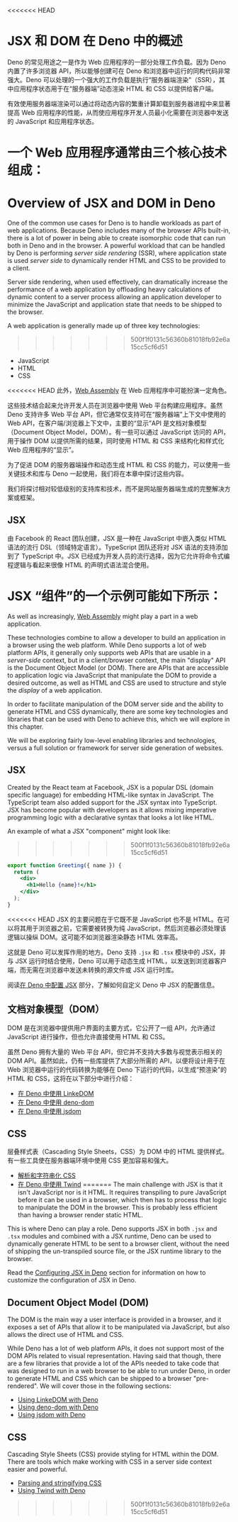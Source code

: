 <<<<<<< HEAD
# JSX 和 DOM 在 Deno 中的概述

Deno 的常见用途之一是作为 Web 应用程序的一部分处理工作负载。因为 Deno
内置了许多浏览器 API，所以能够创建可在 Deno
和浏览器中运行的同构代码非常强大。Deno
可以处理的一个强大的工作负载是执行“服务器端渲染”（SSR），其中应用程序状态用于在“服务器端”动态渲染
HTML 和 CSS 以提供给客户端。

有效使用服务器端渲染可以通过将动态内容的繁重计算卸载到服务器进程中来显著提高 Web
应用程序的性能，从而使应用程序开发人员最小化需要在浏览器中发送的 JavaScript
和应用程序状态。

一个 Web 应用程序通常由三个核心技术组成：
=======
# Overview of JSX and DOM in Deno

One of the common use cases for Deno is to handle workloads as part of web
applications. Because Deno includes many of the browser APIs built-in, there is
a lot of power in being able to create isomorphic code that can run both in Deno
and in the browser. A powerful workload that can be handled by Deno is
performing _server side rendering_ (SSR), where application state is used
_server side_ to dynamically render HTML and CSS to be provided to a client.

Server side rendering, when used effectively, can dramatically increase the
performance of a web application by offloading heavy calculations of dynamic
content to a server process allowing an application developer to minimize the
JavaScript and application state that needs to be shipped to the browser.

A web application is generally made up of three key technologies:
>>>>>>> 500f1f0131c56360b81018fb92e6a15cc5cf6d51

- JavaScript
- HTML
- CSS

<<<<<<< HEAD
此外，[Web Assembly](../../runtime/webassembly.md) 在 Web
应用程序中可能扮演一定角色。

这些技术结合起来允许开发人员在浏览器中使用 Web 平台构建应用程序。虽然 Deno
支持许多 Web 平台 API，但它通常仅支持可在“服务器端”上下文中使用的 Web
API，在客户端/浏览器上下文中，主要的“显示”API 是文档对象模型（Document Object
Model，DOM）。有一些可以通过 JavaScript 访问的 API，用于操作 DOM
以提供所需的结果，同时使用 HTML 和 CSS 来结构化和样式化 Web 应用程序的“显示”。

为了促进 DOM 的服务器端操作和动态生成 HTML 和 CSS
的能力，可以使用一些关键技术和库与 Deno 一起使用，我们将在本章中探讨这些内容。

我们将探讨相对较低级别的支持库和技术，而不是网站服务器端生成的完整解决方案或框架。

## JSX

由 Facebook 的 React 团队创建，JSX 是一种在 JavaScript 中嵌入类似 HTML
语法的流行 DSL（领域特定语言）。TypeScript 团队还将对 JSX 语法的支持添加到了
TypeScript 中。JSX
已经成为开发人员的流行选择，因为它允许将命令式编程逻辑与看起来很像 HTML
的声明式语法混合使用。

JSX “组件”的一个示例可能如下所示：
=======
As well as increasingly, [Web Assembly](../../runtime/webassembly.md) might play
a part in a web application.

These technologies combine to allow a developer to build an application in a
browser using the web platform. While Deno supports a lot of web platform APIs,
it generally only supports web APIs that are usable in a _server-side_ context,
but in a client/browser context, the main "display" API is the Document Object
Model (or DOM). There are APIs that are accessible to application logic via
JavaScript that manipulate the DOM to provide a desired outcome, as well as HTML
and CSS are used to structure and style the _display_ of a web application.

In order to facilitate manipulation of the DOM server side and the ability to
generate HTML and CSS dynamically, there are some key technologies and libraries
that can be used with Deno to achieve this, which we will explore in this
chapter.

We will be exploring fairly low-level enabling libraries and technologies,
versus a full solution or framework for server side generation of websites.

## JSX

Created by the React team at Facebook, JSX is a popular DSL (domain specific
language) for embedding HTML-like syntax in JavaScript. The TypeScript team also
added support for the JSX syntax into TypeScript. JSX has become popular with
developers as it allows mixing imperative programming logic with a declarative
syntax that looks a lot like HTML.

An example of what a JSX "component" might look like:
>>>>>>> 500f1f0131c56360b81018fb92e6a15cc5cf6d51

```jsx
export function Greeting({ name }) {
  return (
    <div>
      <h1>Hello {name}!</h1>
    </div>
  );
}
```

<<<<<<< HEAD
JSX 的主要问题在于它既不是 JavaScript 也不是
HTML。在可以将其用于浏览器之前，它需要被转换为纯
JavaScript，然后浏览器必须处理该逻辑以操纵 DOM。这可能不如浏览器渲染静态 HTML
效率高。

这就是 Deno 可以发挥作用的地方。Deno 支持 `.jsx` 和 `.tsx` 模块中的 JSX，并与
JSX 运行时结合使用，Deno 可以用于动态生成
HTML，以发送到浏览器客户端，而无需在浏览器中发送未转换的源文件或 JSX 运行时库。

阅读[在 Deno 中配置 JSX](./jsx.md) 部分，了解如何自定义 Deno 中 JSX 的配置信息。

## 文档对象模型（DOM）

DOM 是在浏览器中提供用户界面的主要方式，它公开了一组 API，允许通过 JavaScript
进行操作，但也允许直接使用 HTML 和 CSS。

虽然 Deno 拥有大量的 Web 平台 API，但它并不支持大多数与视觉表示相关的 DOM
API。虽然如此，仍有一些库提供了大部分所需的 API，以便将设计用于在 Web
浏览器中运行的代码转换为能够在 Deno 下运行的代码，以生成“预渲染”的 HTML 和
CSS，这将在以下部分中进行介绍：

- [在 Deno 中使用 LinkeDOM](./linkedom.md)
- [在 Deno 中使用 deno-dom](./deno_dom.md)
- [在 Deno 中使用 jsdom](./jsdom.md)

## CSS

层叠样式表（Cascading Style Sheets，CSS）为 DOM 中的 HTML
提供样式。有一些工具使在服务器端环境中使用 CSS 更加容易和强大。

- [解析和字符串化 CSS](./css.md)
- [在 Deno 中使用 Twind](./twind.md)
=======
The main challenge with JSX is that it isn't JavaScript nor is it HTML. It
requires transpiling to pure JavaScript before it can be used in a browser,
which then has to process that logic to manipulate the DOM in the browser. This
is probably less efficient than having a browser render static HTML.

This is where Deno can play a role. Deno supports JSX in both `.jsx` and `.tsx`
modules and combined with a JSX runtime, Deno can be used to dynamically
generate HTML to be sent to a browser client, without the need of shipping the
un-transpiled source file, or the JSX runtime library to the browser.

Read the [Configuring JSX in Deno](./jsx.md) section for information on how to
customize the configuration of JSX in Deno.

## Document Object Model (DOM)

The DOM is the main way a user interface is provided in a browser, and it
exposes a set of APIs that allow it to be manipulated via JavaScript, but also
allows the direct use of HTML and CSS.

While Deno has a lot of web platform APIs, it does not support most of the DOM
APIs related to visual representation. Having said that though, there are a few
libraries that provide a lot of the APIs needed to take code that was designed
to run in a web browser to be able to run under Deno, in order to generate HTML
and CSS which can be shipped to a browser "pre-rendered". We will cover those in
the following sections:

- [Using LinkeDOM with Deno](./linkedom.md)
- [Using deno-dom with Deno](./deno_dom.md)
- [Using jsdom with Deno](./jsdom.md)

## CSS

Cascading Style Sheets (CSS) provide styling for HTML within the DOM. There are
tools which make working with CSS in a server side context easier and powerful.

- [Parsing and stringifying CSS](./css.md)
- [Using Twind with Deno](./twind.md)
>>>>>>> 500f1f0131c56360b81018fb92e6a15cc5cf6d51

